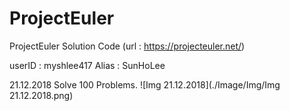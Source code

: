# ProjectEuler
ProjectEuler Solution Code
(url : https://projecteuler.net/)

userID : myshlee417
Alias : SunHoLee


21.12.2018 Solve 100 Problems.
![Img 21.12.2018](./Image/Img/Img 21.12.2018.png)
